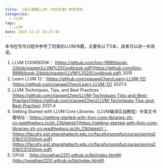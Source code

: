 ```yaml
---
title: 《深入理解LLVM：代码生成》参考资料
categories:
  - LLVM
tags:
  - LLVM
date: 2024-12-22 10:23:49
---
```


本书在写作过程中参考了同类的LLVM书籍，主要有以下5本，读者可以进一步阅读。

1. LLVM COOKBOOK： [https://github.com/hiro-9999/book-2/blob/master/LLVM%20Cookbook.pdf](https://github.com/hiro-9999/book-2/blob/master/LLVM%2520Cookbook.pdf) 2015
2. Learn LLVM 12：[https://github.com/xiaoweiChen/Learn-LLVM-12](https://github.com/xiaoweiChen/Learn-LLVM-12) 2021.5
3. LLVM Techniques, Tips, and Best Practices：[https://github.com/xiaoweiChen/LLVM-Techniques-Tips-and-Best-Practies](https://github.com/xiaoweiChen/LLVM-Techniques-Tips-and-Best-Practies) 2021.4
4. Getting Started with LLVM Core Libraries（LLVM编译实战教程）中英文书籍地址：[https://getting-started-with-llvm-core-libraries-zh-cn.readthedocs.io/zh_CN/latest/](https://getting-started-with-llvm-core-libraries-zh-cn.readthedocs.io/zh_CN/latest/)；[https://faculty.sist.shanghaitech.edu.cn/faculty/songfu/course/spring2018/CS131/llvm.pdf](https://faculty.sist.shanghaitech.edu.cn/faculty/songfu/course/spring2018/CS131/llvm.pdf)
5. CPU0： [http://jonathan2251.github.io/lbt/index.html#](http://jonathan2251.github.io/lbt/index.html#)

<!-- more -->
